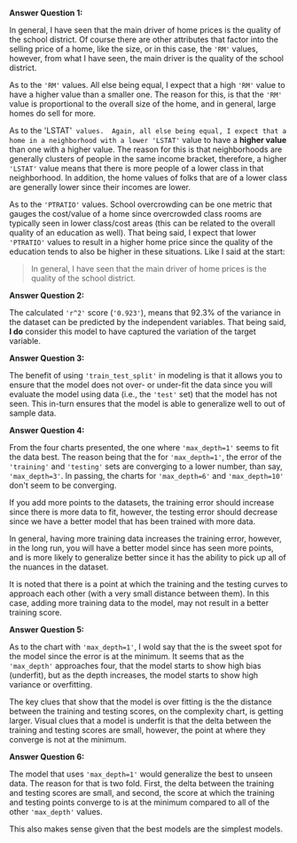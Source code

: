 **Answer Question 1:**

In general, I have seen that the main driver of home prices is the quality of the school district.  Of course there are other attributes that factor into the selling price of a home, like the size, or in this case, the `'RM'` values, however, from what I have seen, the main driver is the quality of the school district. 

As to the `'RM'` values. All else being equal, I expect that a high `'RM'` value to have a higher value than a smaller one.  The reason for this, is that the `'RM'` value is proportional to the overall size of the home, and in general, large homes do sell for more. 

As to the 'LSTAT'` values.  Again, all else being equal, I expect that a home in a neighborhood with a lower 'LSTAT'` value to have a **higher value** than one with a higher value.  The reason for this is that neighborhoods are generally clusters of people in the same income bracket, therefore, a higher `'LSTAT'` value means that there is more people of a lower class in that neighborhood.  In addition, the home values of folks that are of a lower class are generally lower since their incomes are lower.

As to the `'PTRATIO'` values. School overcrowding can be one metric that gauges the cost/value of a home since overcrowded class rooms are typically seen in lower class/cost areas (this can be related to the overall quality of an education as well).  That being said, I expect that lower `'PTRATIO'` values to result in a higher home price since the quality of the education tends to also be higher in these situations.  Like I said at the start:

> In general, I have seen that the main driver of home prices is the quality of the school district. 

**Answer Question 2:**

The calculated `'r^2'` score (`'0.923'`), means that 92.3% of the variance in the dataset can be predicted by the independent variables. That being said, **I do** consider this model to have captured the variation of the target variable.  

**Answer Question 3:**

The benefit of using `'train_test_split'` in modeling is that it allows you to ensure that the model does not over- or under-fit the data since you will evaluate the model using data (i.e., the `'test'` set) that the model has not seen.  This in-turn ensures that the model is able to generalize well to out of sample data. 

**Answer Question 4:**

From the four charts presented, the one where `'max_depth=1'` seems to fit the data best.  The reason being that the for `'max_depth=1'`, the error of the `'training'` and `'testing'` sets are converging to a lower number, than say,  `'max_depth=3'`. In passing, the charts for `'max_depth=6'` and `'max_depth=10'` don't seem to be converging. 

If you add more points to the datasets, the training error should increase since there is more data to fit, however, the testing error should decrease since we have a better model that has been trained with more data. 

In general, having more training data increases the training error, however, in the long run, you will have a better model since has seen more points, and is more likely to generalize better since it has the ability to pick up all of the nuances in the dataset. 

It is noted that there is a point at which the training and the testing curves to approach each other (with a very small distance between them). In this case, adding more training data to the model, may not result in a better training score.  

**Answer Question 5:**

As to the chart with `'max_depth=1'`, I wold say that the is the sweet spot for the model since the error is at the minimum.  It seems that as the `'max_depth'` approaches four, that the model starts to show high bias (underfit), but as the depth increases, the model starts to show high variance or overfitting.

The key clues that show that the model is over fitting is the the distance between the training and testing scores, on the complexity chart, is getting larger. Visual clues that a model is underfit is that the delta between the training and testing scores are small, however, the point at where they converge is not at the minimum. 

**Answer Question 6:**

The model that uses  `'max_depth=1'` would generalize the best to unseen data.  The reason for that is two fold.  First, the delta between the training and testing scores are small, and second, the score at which the training and testing points converge to is at the minimum compared to all of the other `'max_depth'` values. 

This also makes sense given that the best models are the simplest models. 
